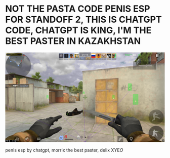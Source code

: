 # NOT THE PASTA CODE PENIS ESP FOR STANDOFF 2, THIS IS CHATGPT CODE, CHATGPT IS KING, I'M THE BEST PASTER IN KAZAKHSTAN

![Screenshot](https://github.com/morrix1488/Esp-for-standoff-2/blob/main/1.png)

penis esp by chatgpt,
morrix the best paster,
delix XYE$O$
